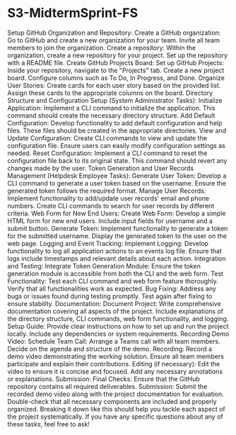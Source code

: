 # S3-MidtermSprint-FS
Setup GitHub Organization and Repository:
Create a GitHub organization:
Go to GitHub and create a new organization for your team.
Invite all team members to join the organization.
Create a repository:
Within the organization, create a new repository for your project.
Set up the repository with a README file.
Create GitHub Projects Board:
Set up GitHub Projects:
Inside your repository, navigate to the "Projects" tab.
Create a new project board.
Configure columns such as To Do, In Progress, and Done.
Organize User Stories:
Create cards for each user story based on the provided list.
Assign these cards to the appropriate columns on the board.
Directory Structure and Configuration Setup (System Administrator Tasks):
Initialize Application:
Implement a CLI command to initialize the application.
This command should create the necessary directory structure.
Add Default Configuration:
Develop functionality to add default configuration and help files.
These files should be created in the appropriate directories.
View and Update Configuration:
Create CLI commands to view and update the configuration file.
Ensure users can easily modify configuration settings as needed.
Reset Configuration:
Implement a CLI command to reset the configuration file back to its original state.
This command should revert any changes made by the user.
Token Generation and User Records Management (Helpdesk Employee Tasks):
Generate User Token:
Develop a CLI command to generate a user token based on the username.
Ensure the generated token follows the required format.
Manage User Records:
Implement functionality to add/update user records' email and phone numbers.
Create CLI commands to search for user records by different criteria.
Web Form for New End Users:
Create Web Form:
Develop a simple HTML form for new end users.
Include input fields for username and a submit button.
Generate Token:
Implement functionality to generate a token for the submitted username.
Display the generated token to the user on the web page.
Logging and Event Tracking:
Implement Logging:
Develop functionality to log all application actions to an events log file.
Ensure that logs include timestamps and relevant details about each action.
Integration and Testing:
Integrate Token Generation Module:
Ensure the token generation module is accessible from both the CLI and the web form.
Test Functionality:
Test each CLI command and web form feature thoroughly.
Verify that all functionalities work as expected.
Bug Fixing:
Address any bugs or issues found during testing promptly.
Test again after fixing to ensure stability.
Documentation:
Document Project:
Write comprehensive documentation covering all aspects of the project.
Include explanations of the directory structure, CLI commands, web form functionality, and logging.
Setup Guide:
Provide clear instructions on how to set up and run the project locally.
Include any dependencies or system requirements.
Recording Demo Video:
Schedule Team Call:
Arrange a Teams call with all team members.
Decide on the agenda and structure of the demo.
Recording:
Record a demo video demonstrating the working solution.
Ensure all team members participate and explain their contributions.
Editing (if necessary):
Edit the video to ensure it is concise and focused.
Add any necessary annotations or explanations.
Submission:
Final Checks:
Ensure that the GitHub repository contains all required deliverables.
Submission:
Submit the recorded demo video along with the project documentation for evaluation.
Double-check that all necessary components are included and properly organized.
Breaking it down like this should help you tackle each aspect of the project systematically. If you have any specific questions about any of these tasks, feel free to ask!
